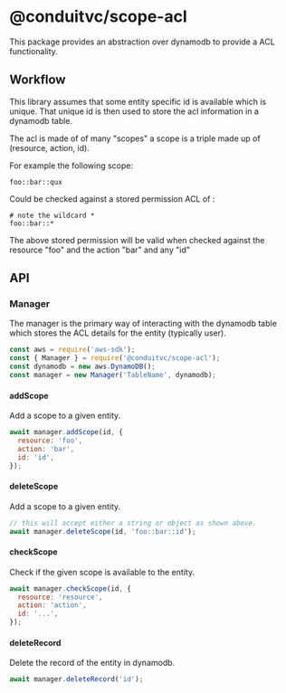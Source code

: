 # @conduitvc/scope-acl

This package provides an abstraction over dynamodb to provide a ACL functionality.

## Workflow

This library assumes that some entity specific id is available which is unique. That unique id is then used to store the acl information in a dynamodb table.

The acl is made of of many "scopes" a scope is a triple made up of (resource, action, id).

For example the following scope:

```
foo::bar::qux
```

Could be checked against a stored permission ACL of :

```
# note the wildcard *
foo::bar::*
```

The above stored permission will be valid when checked against the resource "foo" and the action "bar" and any "id"


## API

### Manager

The manager is the primary way of interacting with the dynamodb table which stores the ACL details for the entity (typically user).

```js
const aws = require('aws-sdk');
const { Manager } = require('@conduitvc/scope-acl');
const dynamodb = new aws.DynamoDB();
const manager = new Manager('TableName', dynamodb);
```

#### addScope

Add a scope to a given entity.

```js
await manager.addScope(id, {
  resource: 'foo',
  action: 'bar',
  id: 'id',
});
```

#### deleteScope

Add a scope to a given entity.

```js
// this will accept either a string or object as shown above.
await manager.deleteScope(id, 'foo::bar::id');
```

#### checkScope

Check if the given scope is available to the entity.

```js
await manager.checkScope(id, {
  resource: 'resource',
  action: 'action',
  id: '...',
});
```

#### deleteRecord

Delete the record of the entity in dynamodb.

```js
await manager.deleteRecord('id');
```